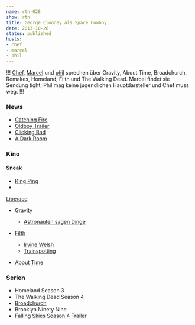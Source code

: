 ```yaml
---
name: rtn-028
show: rtn
title: George Clooney als Space Cowboy
date: 2013-10-26
status: published
hosts:
- chef
- marcel
- phil
---
```

!!!
[Chef](https://twitter.com/grischder), [Marcel](https://twitter.com/xartas) und [phil](https://twitter.com/philgrooves) sprechen über Gravity, About Time, Broadchurch, Remakes, Homeland, Filth und The Walking Dead. Marcel findet sie Sendung tight, Phil mag keine jugendlichen Hauptdarsteller und Chef muss weg.
!!!

### News

- [Catching Fire](http://www.youtube.com/watch?v=PH-n39PCXp8)
- [Oldboy Trailer](http://www.youtube.com/watch?v=Vd20pywMXuY)
- [Clicking Bad](http://clickingbad.nullism.com)
- [A Dark Room](http://adarkroom.doublespeakgames.com/)

### Kino

#### Sneak

- [King Ping](http://www.imdb.com/title/tt2251666/)
-

[Liberace](http://www.imdb.com/title/tt1291580/)

- [Gravity](http://www.imdb.com/title/tt1454468/?ref_=fn_al_tt_1)
  - [Astronauten sagen Dinge](http://www.washingtonpost.com/lifestyle/style/mark-kelly-gives-an-astronauts-view-of-gravity/2013/10/11/2b4e5e6c-3286-11e3-9c68-1cf643210300_story.htmlx)

- [Filth](http://www.imdb.com/title/tt1450321/?ref_=fn_al_tt_1)
  - [Irvine Welsh](http://en.wikipedia.org/wiki/Irvine_Welsh)
  - [Trainspotting](http://www.imdb.com/title/tt0117951)

- [About Time](http://www.imdb.com/title/tt2194499/)

### Serien

- Homeland Season 3
- The Walking Dead Season 4
- [Broadchurch](http://en.wikipedia.org/wiki/Broadchurch)
- Brooklyn Ninety Nine
- [Falling Skies Season 4 Trailer](http://www.youtube.com/watch?v=chIXB-Oka1g)
